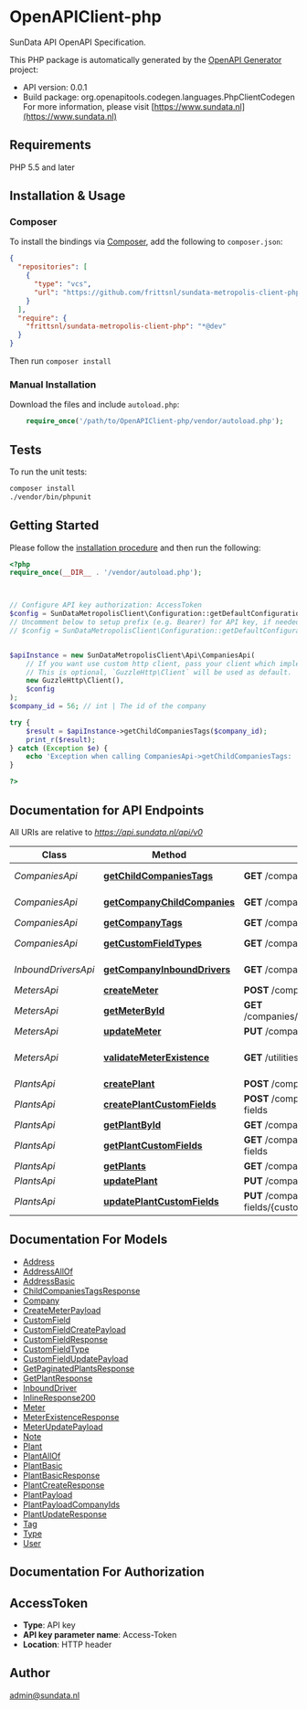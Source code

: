 # OpenAPIClient-php

SunData API OpenAPI Specification.

This PHP package is automatically generated by the [OpenAPI Generator](https://openapi-generator.tech) project:

- API version: 0.0.1
- Build package: org.openapitools.codegen.languages.PhpClientCodegen
For more information, please visit [https://www.sundata.nl](https://www.sundata.nl)

## Requirements

PHP 5.5 and later

## Installation & Usage

### Composer

To install the bindings via [Composer](http://getcomposer.org/), add the following to `composer.json`:

```json
{
  "repositories": [
    {
      "type": "vcs",
      "url": "https://github.com/frittsnl/sundata-metropolis-client-php.git"
    }
  ],
  "require": {
    "frittsnl/sundata-metropolis-client-php": "*@dev"
  }
}
```

Then run `composer install`

### Manual Installation

Download the files and include `autoload.php`:

```php
    require_once('/path/to/OpenAPIClient-php/vendor/autoload.php');
```

## Tests

To run the unit tests:

```bash
composer install
./vendor/bin/phpunit
```

## Getting Started

Please follow the [installation procedure](#installation--usage) and then run the following:

```php
<?php
require_once(__DIR__ . '/vendor/autoload.php');



// Configure API key authorization: AccessToken
$config = SunDataMetropolisClient\Configuration::getDefaultConfiguration()->setApiKey('Access-Token', 'YOUR_API_KEY');
// Uncomment below to setup prefix (e.g. Bearer) for API key, if needed
// $config = SunDataMetropolisClient\Configuration::getDefaultConfiguration()->setApiKeyPrefix('Access-Token', 'Bearer');


$apiInstance = new SunDataMetropolisClient\Api\CompaniesApi(
    // If you want use custom http client, pass your client which implements `GuzzleHttp\ClientInterface`.
    // This is optional, `GuzzleHttp\Client` will be used as default.
    new GuzzleHttp\Client(),
    $config
);
$company_id = 56; // int | The id of the company

try {
    $result = $apiInstance->getChildCompaniesTags($company_id);
    print_r($result);
} catch (Exception $e) {
    echo 'Exception when calling CompaniesApi->getChildCompaniesTags: ', $e->getMessage(), PHP_EOL;
}

?>
```

## Documentation for API Endpoints

All URIs are relative to *https://api.sundata.nl/api/v0*

Class | Method | HTTP request | Description
------------ | ------------- | ------------- | -------------
*CompaniesApi* | [**getChildCompaniesTags**](docs/Api/CompaniesApi.md#getchildcompaniestags) | **GET** /companies/{company_id}/children/tags | Get Child Companies Tags
*CompaniesApi* | [**getCompanyChildCompanies**](docs/Api/CompaniesApi.md#getcompanychildcompanies) | **GET** /companies/{company_id}/children | Get Company Child Companies
*CompaniesApi* | [**getCompanyTags**](docs/Api/CompaniesApi.md#getcompanytags) | **GET** /companies/{company_id}/tags | Get Company Tags
*CompaniesApi* | [**getCustomFieldTypes**](docs/Api/CompaniesApi.md#getcustomfieldtypes) | **GET** /companies/{company_id}/plant-custom-field-types | Get Company Custom Field types
*InboundDriversApi* | [**getCompanyInboundDrivers**](docs/Api/InboundDriversApi.md#getcompanyinbounddrivers) | **GET** /companies/{company_id}/inbound-drivers | Get Company Inbound Drivers
*MetersApi* | [**createMeter**](docs/Api/MetersApi.md#createmeter) | **POST** /companies/{company_id}/plants/{plant_id}/meters | Create Plant Meter
*MetersApi* | [**getMeterById**](docs/Api/MetersApi.md#getmeterbyid) | **GET** /companies/{company_id}/plants/{plant_id}/meters/{meter_id} | Get Meter by ID
*MetersApi* | [**updateMeter**](docs/Api/MetersApi.md#updatemeter) | **PUT** /companies/{company_id}/meters/{meter_id} | Update Meter
*MetersApi* | [**validateMeterExistence**](docs/Api/MetersApi.md#validatemeterexistence) | **GET** /utilities/validate/meter-existence | Validate whether a reference_identifier is valid.
*PlantsApi* | [**createPlant**](docs/Api/PlantsApi.md#createplant) | **POST** /companies/{company_id}/plants | Create Plant
*PlantsApi* | [**createPlantCustomFields**](docs/Api/PlantsApi.md#createplantcustomfields) | **POST** /companies/{company_id}/plants/{plant_id}/custom-fields | Create Plant Custom Fields
*PlantsApi* | [**getPlantById**](docs/Api/PlantsApi.md#getplantbyid) | **GET** /companies/{company_id}/plants/{plant_id} | Plant details
*PlantsApi* | [**getPlantCustomFields**](docs/Api/PlantsApi.md#getplantcustomfields) | **GET** /companies/{company_id}/plants/{plant_id}/custom-fields | Get Plant Custom Fields
*PlantsApi* | [**getPlants**](docs/Api/PlantsApi.md#getplants) | **GET** /companies/{company_id}/plants | Plants
*PlantsApi* | [**updatePlant**](docs/Api/PlantsApi.md#updateplant) | **PUT** /companies/{company_id}/plants/{plant_id} | Update Plant
*PlantsApi* | [**updatePlantCustomFields**](docs/Api/PlantsApi.md#updateplantcustomfields) | **PUT** /companies/{company_id}/plants/{plant_id}/custom-fields/{custom_field_id} | Update Plant Custom Fields


## Documentation For Models

 - [Address](docs/Model/Address.md)
 - [AddressAllOf](docs/Model/AddressAllOf.md)
 - [AddressBasic](docs/Model/AddressBasic.md)
 - [ChildCompaniesTagsResponse](docs/Model/ChildCompaniesTagsResponse.md)
 - [Company](docs/Model/Company.md)
 - [CreateMeterPayload](docs/Model/CreateMeterPayload.md)
 - [CustomField](docs/Model/CustomField.md)
 - [CustomFieldCreatePayload](docs/Model/CustomFieldCreatePayload.md)
 - [CustomFieldResponse](docs/Model/CustomFieldResponse.md)
 - [CustomFieldType](docs/Model/CustomFieldType.md)
 - [CustomFieldUpdatePayload](docs/Model/CustomFieldUpdatePayload.md)
 - [GetPaginatedPlantsResponse](docs/Model/GetPaginatedPlantsResponse.md)
 - [GetPlantResponse](docs/Model/GetPlantResponse.md)
 - [InboundDriver](docs/Model/InboundDriver.md)
 - [InlineResponse200](docs/Model/InlineResponse200.md)
 - [Meter](docs/Model/Meter.md)
 - [MeterExistenceResponse](docs/Model/MeterExistenceResponse.md)
 - [MeterUpdatePayload](docs/Model/MeterUpdatePayload.md)
 - [Note](docs/Model/Note.md)
 - [Plant](docs/Model/Plant.md)
 - [PlantAllOf](docs/Model/PlantAllOf.md)
 - [PlantBasic](docs/Model/PlantBasic.md)
 - [PlantBasicResponse](docs/Model/PlantBasicResponse.md)
 - [PlantCreateResponse](docs/Model/PlantCreateResponse.md)
 - [PlantPayload](docs/Model/PlantPayload.md)
 - [PlantPayloadCompanyIds](docs/Model/PlantPayloadCompanyIds.md)
 - [PlantUpdateResponse](docs/Model/PlantUpdateResponse.md)
 - [Tag](docs/Model/Tag.md)
 - [Type](docs/Model/Type.md)
 - [User](docs/Model/User.md)


## Documentation For Authorization



## AccessToken


- **Type**: API key
- **API key parameter name**: Access-Token
- **Location**: HTTP header



## Author

admin@sundata.nl

